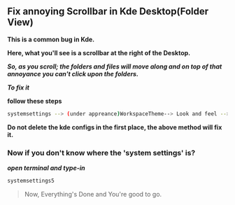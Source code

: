 ## Fix annoying Scrollbar in Kde Desktop(Folder View)

**This is a common bug in Kde.**

**Here, what you'll see is a scrollbar at the right of the Desktop.**

***So, as you scroll; the folders and files will move along and on top of that annoyance you can't click upon the folders.***

***To fix it***

 **follow these steps**
 
```bash
systemsettings --> (under appreance)WorkspaceTheme--> Look and feel --> Check the 'use Desktop laytout from theme' and hit apply'
```

**Do not delete the kde configs in the first place, the above method will fix it.**

### Now if you don't know where the 'system settings' is?

***open terminal and type-in***

```bash
systemsettings5
```

>Now, Everything's Done and You're good to go.
